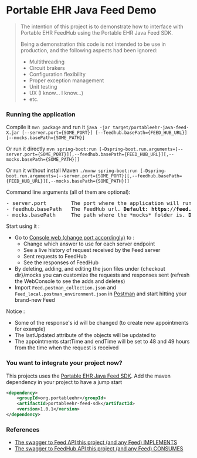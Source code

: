 # Portable EHR Java Feed Demo

> The intention of this project is to demonstrate how to interface with Portable EHR FeedHub using the Portable EHR Java Feed SDK.
> 
> Being a demonstration this code is not intended to be use in production, and the following aspects had been ignored:
> 
>  - Multithreading
>  - Circuit brakers
>  - Configuration flexibility
>  - Proper exception management 
>  - Unit testing
>  - UX (I know... I know...)
>  - etc.

### Running the application

Compile it `mvn package` and run it `java -jar target/portableehr-java-feed-X.jar [--server.port={SOME_PORT}] [--feedhub.basePath={FEED_HUB_URL}] [--mocks.basePath={SOME_PATH}]`

Or run it directly `mvn spring-boot:run [-Dspring-boot.run.arguments=[--server.port={SOME_PORT}][,--feedhub.basePath={FEED_HUB_URL}][,--mocks.basePath={SOME_PATH}]]`

Or run it without install Maven `./mvnw spring-boot:run [-Dspring-boot.run.arguments=[--server.port={SOME_PORT}][,--feedhub.basePath={FEED_HUB_URL}][,--mocks.basePath={SOME_PATH}]]` 

Command line arguments (all of them are optional):
<pre style="background-color: transparent">
- server.port        The port where the application will run. <b>Default: 4004</b> 
- feedhub.basePath   The FeedHub url. <b>Default: https://feed.portableehr.io:3004</b> 
- mocks.basePath     The path where the *mocks* folder is. <b>Default: ./</b>
</pre>

Start using it : 
 - Go to [Console web (change port accordingly)](https://localhost:4004) to :
    - Change which answer to use for each server endpoint
    - See a live history of request received by the Feed server
    - Sent requests to FeedHub
    - See the responses of FeedHub
 - By deleting, adding, and editing the json files under {checkout dir}/mocks you can customize the requests and responses sent (refresh the WebConsole to see the adds and deletes)
 - Import `Feed.postman_collection.json` and `Feed_local.postman_environment.json` in [Postman](https://www.postman.com/) and start hitting your brand-new Feed

Notice :
 - Some of the response's id will be changed (to create new appointments for example)
 - The lastUpdated attribute of the objects will be updated to
 - The appointments startTime and endTime will be set to 48 and 49 hours from the time when the request is received

### You want to integrate your project now?
This projects uses the [Portable EHR Java Feed SDK](https://github.com/Portable-EHR/PortableEHR-Feed-SDK). Add the maven dependency in your project to have a jump start
```xml
<dependency>
    <groupId>org.portableehr</groupId>
    <artifactId>portableehr-feed-sdk</artifactId>
    <version>1.0.1</version>
</dependency>
```

### References
- [The swagger to Feed API this project (and any Feed) IMPLEMENTS](https://feed.portableehr.io:4004/docs)
- [The swagger to FeedHub API this project (and any Feed) CONSUMES](https://feed.portableehr.io:3004/docs)
